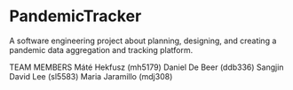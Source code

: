 # PandemicTracker
A software engineering project about planning, designing, and creating a pandemic data aggregation and tracking platform.

TEAM MEMBERS
Máté Hekfusz (mh5179)
Daniel De Beer (ddb336)
Sangjin David Lee (sl5583)
Maria Jaramillo (mdj308)